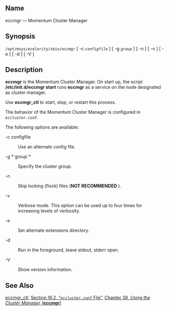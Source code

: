 <a name="executable.eccmgr"></a>
## Name

eccmgr — Momentum Cluster Manager

## Synopsis

`/opt/msys/ecelerity/sbin/eccmgr` [ -c *`configfile`* ] [ -g *`group`* ] [ -n ] [ -v ] [ -e ] [ -d ] [ -V ]

<a name="idp12173616"></a>
## Description

**eccmgr** is the Momentum Cluster Manager. On start up, the script **/etc/init.d/eccmgr start**       runs **eccmgr** as a service on the node designated as cluster manager.

Use **eccmgr_ctl** to start, stop, or restart this process.

The behavior of the Momentum Cluster Manager is configured in `eccluster.conf`.

The following options are available:

<dl class="variablelist">

<dt>-c configfile</dt>

<dd>

Use an alternate config file.

</dd>

<dt>-g *`group`*</dt>

<dd>

Specify the cluster group.

</dd>

<dt>-n</dt>

<dd>

Skip locking (flock) files (**NOT RECOMMENDED** ).

</dd>

<dt>-v</dt>

<dd>

Verbose mode. This option can be used up to four times for increasing levels of verbosity.

</dd>

<dt>-e</dt>

<dd>

Set alternate extensions directory.

</dd>

<dt>-d</dt>

<dd>

Run in the foreground, leave stdout, stderr open.

</dd>

<dt>-V</dt>

<dd>

Show version information.

</dd>

</dl>

<a name="idp12193728"></a>
## See Also

[eccmgr_ctl](executable.eccmgr_ctl "eccmgr_ctl"), [Section 16.2, “`eccluster.conf` File”](conf.ref.eccluster.conf.php "16.2. eccluster.conf File"), [Chapter 38, *Using the Cluster Manager (**eccmgr**)*](cluster.config.operations.php "Chapter 38. Using the Cluster Manager (eccmgr)") 
